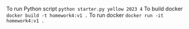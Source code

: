
To run Python script 
`python starter.py yellow 2023 4`
To build docker `docker build -t homework4:v1 .`
To run docker `docker run -it homework4:v1 .`
